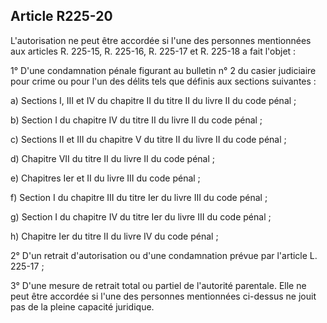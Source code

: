 ## Article R225-20

L'autorisation ne peut être accordée si l'une des personnes mentionnées aux articles R. 225-15, R. 225-16, R.
225-17 et R. 225-18 a fait l'objet :

1° D'une condamnation pénale figurant au bulletin n° 2 du casier judiciaire pour crime ou pour l'un des délits
tels que définis aux sections suivantes :

a) Sections I, III et IV du chapitre II du titre II du livre II du code pénal ;


b) Section I du chapitre IV du titre II du livre II du code pénal ;

c) Sections II et III du chapitre V du titre II du livre II du code pénal ;

d) Chapitre VII du titre II du livre II du code pénal ;

e) Chapitres Ier et II du livre III du code pénal ;

f) Section I du chapitre III du titre Ier du livre III du code pénal ;

g) Section I du chapitre IV du titre Ier du livre III du code pénal ;

h) Chapitre Ier du titre II du livre IV du code pénal ;

2° D'un retrait d'autorisation ou d'une condamnation prévue par l'article L. 225-17 ;

3° D'une mesure de retrait total ou partiel de l'autorité parentale. Elle ne peut être accordée si l'une des
personnes mentionnées ci-dessus ne jouit pas de la pleine capacité juridique.

